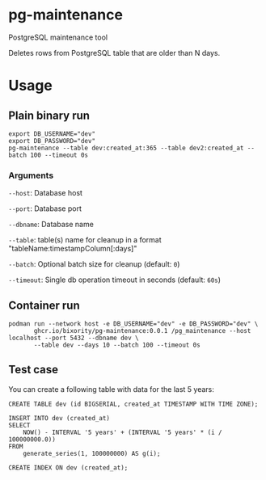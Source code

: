 # pg-maintenance

PostgreSQL maintenance tool

Deletes rows from PostgreSQL table that are older than N days.

# Usage

## Plain binary run
```shell
export DB_USERNAME="dev"
export DB_PASSWORD="dev"
pg-maintenance --table dev:created_at:365 --table dev2:created_at --batch 100 --timeout 0s
```

### Arguments

`--host`: Database host

`--port`: Database port

`--dbname`: Database name

`--table`: table(s) name for cleanup in a format "tableName:timestampColumn\[:days\]"

`--batch`: Optional batch size for cleanup (default: `0`)

`--timeout`: Single db operation timeout in seconds (default: `60s`)


## Container run
```shell
podman run --network host -e DB_USERNAME="dev" -e DB_PASSWORD="dev" \
       ghcr.io/bixority/pg-maintenance:0.0.1 /pg_maintenance --host localhost --port 5432 --dbname dev \
       --table dev --days 10 --batch 100 --timeout 0s
```


## Test case

You can create a following table with data for the last 5 years:

```postgresql
CREATE TABLE dev (id BIGSERIAL, created_at TIMESTAMP WITH TIME ZONE);

INSERT INTO dev (created_at)
SELECT 
    NOW() - INTERVAL '5 years' + (INTERVAL '5 years' * (i / 100000000.0))
FROM 
    generate_series(1, 100000000) AS g(i);

CREATE INDEX ON dev (created_at);
```
